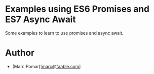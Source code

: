 # Examples using ES6 Promises and ES7 Async Await
Some examples to learn to use promises and async await.

# Author
- (Marc Pomar)[marc@faable.com]